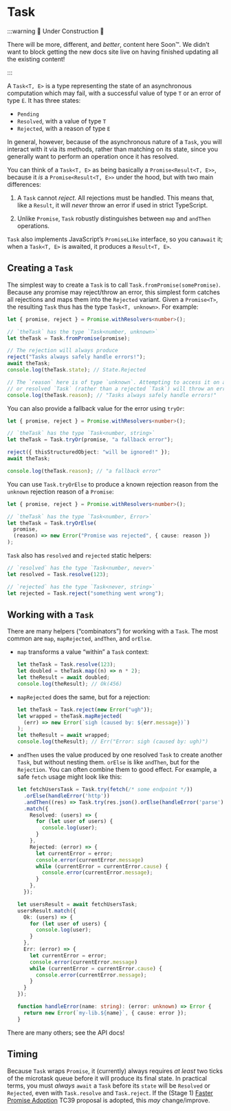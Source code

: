 # Task

:::warning 🚧 Under Construction 🚧

There will be more, different, and *better*, content here Soon™. We didn’t want to block getting the new docs site live on having finished updating all the existing content!

:::

A `Task<T, E>` is a type representing the state of an asynchronous computation which may fail, with a successful value of type `T` or an error of type `E`. It has three states:

- `Pending`
- `Resolved`, with a value of type `T`
- `Rejected`, with a reason of type `E`

In general, however, because of the asynchronous nature of a `Task`, you will interact with it via its methods, rather than matching on its state, since you generally want to perform an operation once it has resolved.

You can think of a `Task<T, E>` as being basically a `Promise<Result<T, E>>`, because it *is* a `Promise<Result<T, E>>` under the hood, but with two main differences:

1. A `Task` cannot *reject*. All rejections must be handled. This means that, like a `Result`, it will *never* throw an error if used in strict TypeScript.

2. Unlike `Promise`, `Task` robustly distinguishes between `map` and `andThen` operations.

`Task` also implements JavaScript’s `PromiseLike` interface, so you can`await` it; when a `Task<T, E>` is awaited, it produces a `Result<T, E>`.

## Creating a `Task`

The simplest way to create a `Task` is to call `Task.fromPromise(somePromise)`. Because any promise may reject/throw an error, this simplest form catches all rejections and maps them into the `Rejected` variant. Given a `Promise<T>`, the resulting `Task` thus has the type `Task<T, unknown>`. For example:

```ts
let { promise, reject } = Promise.withResolvers<number>();

// `theTask` has the type `Task<number, unknown>`
let theTask = Task.fromPromise(promise);

// The rejection will always produce
reject("Tasks always safely handle errors!");
await theTask;
console.log(theTask.state); // State.Rejected

// The `reason` here is of type `unknown`. Attempting to access it on a pending
// or resolved `Task` (rather than a rejected `Task`) will throw an error.
console.log(theTask.reason); // "Tasks always safely handle errors!"
```

You can also provide a fallback value for the error using `tryOr`:

```ts
let { promise, reject } = Promise.withResolvers<number>();

// `theTask` has the type `Task<number, string>`
let theTask = Task.tryOr(promise, "a fallback error");

reject({ thisStructuredObject: "will be ignored!" });
await theTask;

console.log(theTask.reason); // "a fallback error"
```

You can use `Task.tryOrElse` to produce a known rejection reason from the `unknown` rejection reason of a `Promise`:

```ts
let { promise, reject } = Promise.withResolvers<number>();

// `theTask` has the type `Task<number, Error>`
let theTask = Task.tryOrElse(
  promise,
  (reason) => new Error("Promise was rejected", { cause: reason })
);
```

`Task` also has `resolved` and `rejected` static helpers:

```ts
// `resolved` has the type `Task<number, never>`
let resolved = Task.resolve(123);

// `rejected` has the type `Task<never, string>`
let rejected = Task.reject("something went wrong");
```


## Working with a `Task`

There are many helpers (“combinators”) for working with a `Task`. The most common are `map`, `mapRejected`, `andThen`, and `orElse`.

- `map` transforms a value “within” a `Task` context:

    ```ts
    let theTask = Task.resolve(123);
    let doubled = theTask.map((n) => n * 2);
    let theResult = await doubled;
    console.log(theResult); // Ok(456)
    ```

- `mapRejected` does the same, but for a rejection:

    ```ts
    let theTask = Task.reject(new Error("ugh"));
    let wrapped = theTask.mapRejected(
      (err) => new Error(`sigh (caused by: ${err.message})`)
    );
    let theResult = await wrapped;
    console.log(theResult); // Err("Error: sigh (caused by: ugh)")
    ```

- `andThen` uses the value produced by one resolved `Task` to create another `Task`, but without nesting them. `orElse` is like `andThen`, but for the `Rejection`. You can often combine them to good effect. For example, a safe `fetch` usage might look like this:

    ```ts
    let fetchUsersTask = Task.try(fetch(/* some endpoint */))
      .orElse(handleError('http'))
      .andThen((res) => Task.try(res.json().orElse(handleError('parse')))
      .match({
        Resolved: (users) => {
          for (let user of users) {
            console.log(user);
          }
        },
        Rejected: (error) => {
          let currentError = error;
          console.error(currentError.message)
          while (currentError = currentError.cause) {
            console.error(currentError.message);
          }
        },
      });

    let usersResult = await fetchUsersTask;
    usersResult.match({
      Ok: (users) => {
        for (let user of users) {
          console.log(user);
        }
      },
      Err: (error) => {
        let currentError = error;
        console.error(currentError.message)
        while (currentError = currentError.cause) {
          console.error(currentError.message);
        }
      }
    });

    function handleError(name: string): (error: unknown) => Error {
      return new Error(`my-lib.${name}`, { cause: error });
    }
    ```

There are many others; see the API docs!

## Timing

Because `Task` wraps `Promise`, it (currently) always requires *at least* two ticks of the microtask queue before it will produce its final state. In practical terms, you must *always* `await` a `Task` before its `state` will be `Resolved` or `Rejected`, even with `Task.resolve` and `Task.reject`. If the (Stage 1) [Faster Promise Adoption][fpa] TC39 proposal is adopted, this *may* change/improve.

[fpa]: https://github.com/tc39/proposal-faster-promise-adoption
